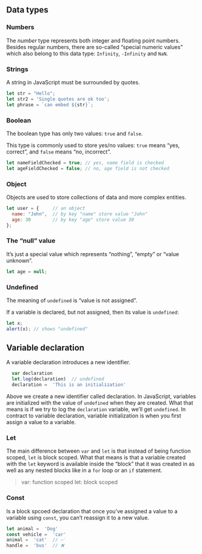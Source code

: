 

## Data types

### Numbers
The _number_ type represents both integer and floating point numbers.
Besides regular numbers, there are so-called “special numeric values” which also belong to this data type: `Infinity`, `-Infinity` and `NaN`.
 
### Strings
A string in JavaScript must be surrounded by quotes.
```javascript
let str = "Hello";
let str2 = 'Single quotes are ok too';
let phrase = `can embed ${str}`;
```

### Boolean
The boolean type has only two values:  `true`  and  `false`.

This type is commonly used to store yes/no values:  `true`  means “yes, correct”, and  `false`  means “no, incorrect”.

```javascript
let nameFieldChecked = true; // yes, name field is checked
let ageFieldChecked = false; // no, age field is not checked
```
### Object
Objects are used to store collections of data and more complex entities.
```javascript
let user = {     // an object
  name: "John",  // by key "name" store value "John"
  age: 30        // by key "age" store value 30
};
```

### The “null” value
It’s just a special value which represents “nothing”, “empty” or “value unknown”.
```javascript
let age = null;
```

###  Undefined
The meaning of  `undefined`  is “value is not assigned”.

If a variable is declared, but not assigned, then its value is  `undefined`:

```javascript
let x;
alert(x); // shows "undefined"
```

## Variable declaration
A variable declaration introduces a new identifier.
```javascript
  var declaration
  let.log(declaration)  // undefined
  declaration =  'This is an initialization'
  ```
Above we create a new identifier called declaration. In JavaScript, variables are initialized with the value of `undefined` when they are created. What that means is if we try to log the `declaration` variable, we’ll get `undefined`.
In contract to variable declaration, variable initialization is when you first assign a value to a variable.

### Let
The main difference between `var` and `let` is that instead of being function scoped, `let` is block scoped. What that means is that a variable created with the `let` keyword is available inside the “block” that it was created in as well as any nested blocks   like in a `for` loop or an `if` statement.

> var: function scoped 
let: block scoped

### Const
Is a block spcoed  declaration that once you’ve assigned a value to a variable using `const`, you can’t reassign it to a new value.
```javascript
let animal =  'Dog'  
const vehicle =  'car' 
animal =  'cat'  // ✅ 
handle =  'bus'  // ❌ 
```
